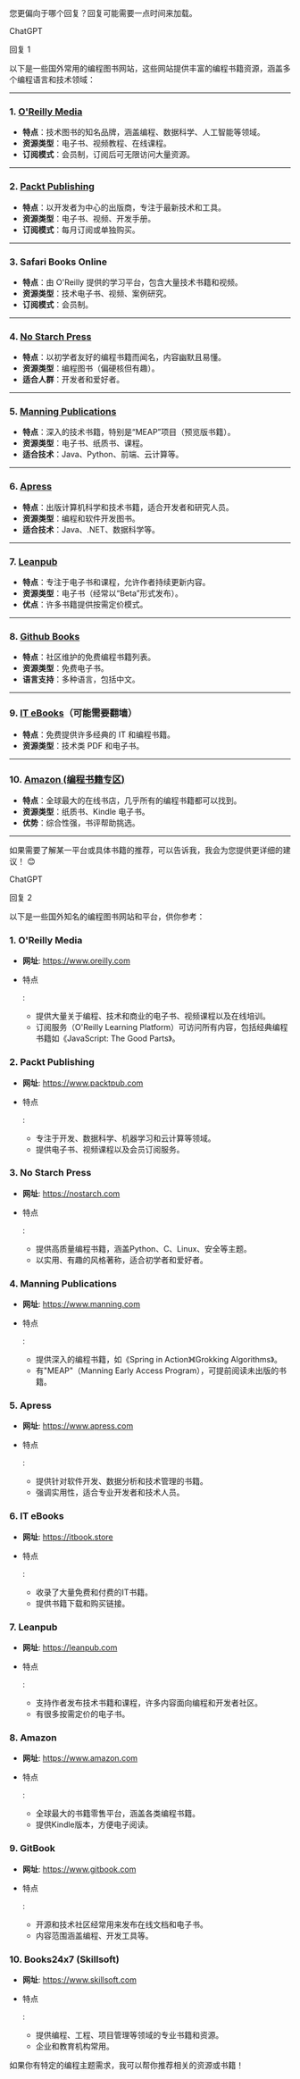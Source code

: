 您更偏向于哪个回复？回复可能需要一点时间来加载。

ChatGPT

回复 1

以下是一些国外常用的编程图书网站，这些网站提供丰富的编程书籍资源，涵盖多个编程语言和技术领域：

------

### **1. [O'Reilly Media](https://www.oreilly.com/)**

- **特点**：技术图书的知名品牌，涵盖编程、数据科学、人工智能等领域。
- **资源类型**：电子书、视频教程、在线课程。
- **订阅模式**：会员制，订阅后可无限访问大量资源。

------

### **2. [Packt Publishing](https://www.packtpub.com/)**

- **特点**：以开发者为中心的出版商，专注于最新技术和工具。
- **资源类型**：电子书、视频、开发手册。
- **订阅模式**：每月订阅或单独购买。

------

### **3. Safari Books Online**

- **特点**：由 O'Reilly 提供的学习平台，包含大量技术书籍和视频。
- **资源类型**：技术电子书、视频、案例研究。
- **订阅模式**：会员制。

------

### **4. [No Starch Press](https://nostarch.com/)**

- **特点**：以初学者友好的编程书籍而闻名，内容幽默且易懂。
- **资源类型**：编程图书（偏硬核但有趣）。
- **适合人群**：开发者和爱好者。

------

### **5. [Manning Publications](https://www.manning.com/)**

- **特点**：深入的技术书籍，特别是“MEAP”项目（预览版书籍）。
- **资源类型**：电子书、纸质书、课程。
- **适合技术**：Java、Python、前端、云计算等。

------

### **6. [Apress](https://www.apress.com/)**

- **特点**：出版计算机科学和技术书籍，适合开发者和研究人员。
- **资源类型**：编程和软件开发图书。
- **适合技术**：Java、.NET、数据科学等。

------

### **7. [Leanpub](https://leanpub.com/)**

- **特点**：专注于电子书和课程，允许作者持续更新内容。
- **资源类型**：电子书（经常以“Beta”形式发布）。
- **优点**：许多书籍提供按需定价模式。

------

### **8. [Github Books](https://github.com/EbookFoundation/free-programming-books)**

- **特点**：社区维护的免费编程书籍列表。
- **资源类型**：免费电子书。
- **语言支持**：多种语言，包括中文。

------

### **9. [IT eBooks](http://it-ebooks.info/)**（可能需要翻墙）

- **特点**：免费提供许多经典的 IT 和编程书籍。
- **资源类型**：技术类 PDF 和电子书。

------

### **10. [Amazon (编程书籍专区)](https://www.amazon.com/)**

- **特点**：全球最大的在线书店，几乎所有的编程书籍都可以找到。
- **资源类型**：纸质书、Kindle 电子书。
- **优势**：综合性强，书评帮助挑选。

------

如果需要了解某一平台或具体书籍的推荐，可以告诉我，我会为您提供更详细的建议！ 😊

ChatGPT

回复 2

以下是一些国外知名的编程图书网站和平台，供你参考：

### 1. **O'Reilly Media**

- **网址**: https://www.oreilly.com

- 特点

  :

  - 提供大量关于编程、技术和商业的电子书、视频课程以及在线培训。
  - 订阅服务（O'Reilly Learning Platform）可访问所有内容，包括经典编程书籍如《JavaScript: The Good Parts》。

### 2. **Packt Publishing**

- **网址**: https://www.packtpub.com

- 特点

  :

  - 专注于开发、数据科学、机器学习和云计算等领域。
  - 提供电子书、视频课程以及会员订阅服务。

### 3. **No Starch Press**

- **网址**: https://nostarch.com

- 特点

  :

  - 提供高质量编程书籍，涵盖Python、C、Linux、安全等主题。
  - 以实用、有趣的风格著称，适合初学者和爱好者。

### 4. **Manning Publications**

- **网址**: https://www.manning.com

- 特点

  :

  - 提供深入的编程书籍，如《Spring in Action》《Grokking Algorithms》。
  - 有"MEAP"（Manning Early Access Program），可提前阅读未出版的书籍。

### 5. **Apress**

- **网址**: https://www.apress.com

- 特点

  :

  - 提供针对软件开发、数据分析和技术管理的书籍。
  - 强调实用性，适合专业开发者和技术人员。

### 6. **IT eBooks**

- **网址**: https://itbook.store

- 特点

  :

  - 收录了大量免费和付费的IT书籍。
  - 提供书籍下载和购买链接。

### 7. **Leanpub**

- **网址**: https://leanpub.com

- 特点

  :

  - 支持作者发布技术书籍和课程，许多内容面向编程和开发者社区。
  - 有很多按需定价的电子书。

### 8. **Amazon**

- **网址**: https://www.amazon.com

- 特点

  :

  - 全球最大的书籍零售平台，涵盖各类编程书籍。
  - 提供Kindle版本，方便电子阅读。

### 9. **GitBook**

- **网址**: https://www.gitbook.com

- 特点

  :

  - 开源和技术社区经常用来发布在线文档和电子书。
  - 内容范围涵盖编程、开发工具等。

### 10. **Books24x7 (Skillsoft)**

- **网址**: https://www.skillsoft.com

- 特点

  :

  - 提供编程、工程、项目管理等领域的专业书籍和资源。
  - 企业和教育机构常用。

如果你有特定的编程主题需求，我可以帮你推荐相关的资源或书籍！